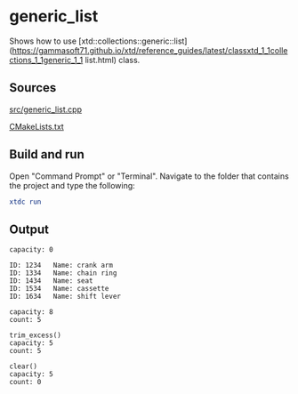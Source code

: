 # generic_list

Shows how to use [xtd::collections::generic::list](https://gammasoft71.github.io/xtd/reference_guides/latest/classxtd_1_1collections_1_1generic_1_1 list.html) class.

## Sources

[src/generic_list.cpp](src/generic_list.cpp)

[CMakeLists.txt](CMakeLists.txt)

## Build and run

Open "Command Prompt" or "Terminal". Navigate to the folder that contains the project and type the following:

```cmake
xtdc run
```

## Output

```
capacity: 0

ID: 1234   Name: crank arm
ID: 1334   Name: chain ring
ID: 1434   Name: seat
ID: 1534   Name: cassette
ID: 1634   Name: shift lever

capacity: 8
count: 5

trim_excess()
capacity: 5
count: 5

clear()
capacity: 5
count: 0
```
